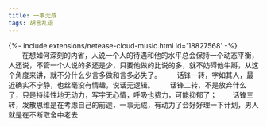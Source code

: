 ```yaml
---
title: 一事无成
tags: 胡言乱语
---
```

<div>{%- include extensions/netease-cloud-music.html id='18827568' -%}</div>
&#160; &#160; &#160; &#160;在想如何深刻的内省，人说一个人的待遇和他的水平总会保持一个动态平衡，人还说，不管一个人说的多还是少，只要他做的比说的多，就不妨碍他牛掰，从这个角度来讲，就不分什么少言多做和言多必失了。
&#160; &#160; &#160; &#160;话锋一转，字如其人，最近确实不宁静，也丝毫没有情趣，说话无逻辑。
&#160; &#160; &#160; &#160;话锋二转，不是放弃什么了，只是持续性地无动力，写字无心情，呼吸也费力，可能抑郁了；
&#160; &#160; &#160; &#160;话锋三转，发散思维是在考虑自己的前途，一事无成，有动力了会好好理一下计划，男人就是在不断取舍中老去

